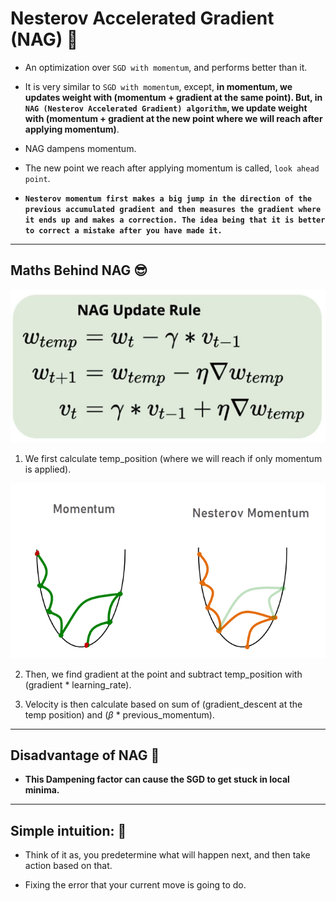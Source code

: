 # Nesterov Accelerated Gradient (NAG) 🐍

- An optimization over `SGD with momentum`, and performs better than it.

- It is very similar to `SGD with momentum`, except, **in momentum, we updates weight with (momentum + gradient at the same point). But, in `NAG (Nesterov Accelerated Gradient) algorithm`, we update weight with (momentum + gradient at the new point where we will reach after applying momentum)**.

- NAG dampens momentum.

- The new point we reach after applying momentum is called, `look ahead point`.

-  **`Nesterov momentum first makes a big jump in the direction of the previous accumulated gradient and then measures the gradient where it ends up and makes a correction. The idea being that it is better to correct a mistake after you have made it.`**

---

## Maths Behind NAG 😎

![maths in Nesterov Accelerated Gradient](./assets/NAG/Nag_Maths.jpg)

1. We first calculate temp_position (where we will reach if only momentum is applied).

![nag vs momentum](./assets/NAG/MomentumVsNAG.png)


2. Then, we find gradient at the point and subtract temp_position with (gradient * learning_rate).

3. Velocity is then calculate based on sum of (gradient_descent at the temp position) and ($\beta$ * previous_momentum).

---

## Disadvantage of NAG 🚫

- **This Dampening factor can cause the SGD to get stuck in local minima.**

---

## Simple intuition: 🧐

- Think of it as, you predetermine what will happen next, and then take action based on that.

- Fixing the error that your current move is going to do.